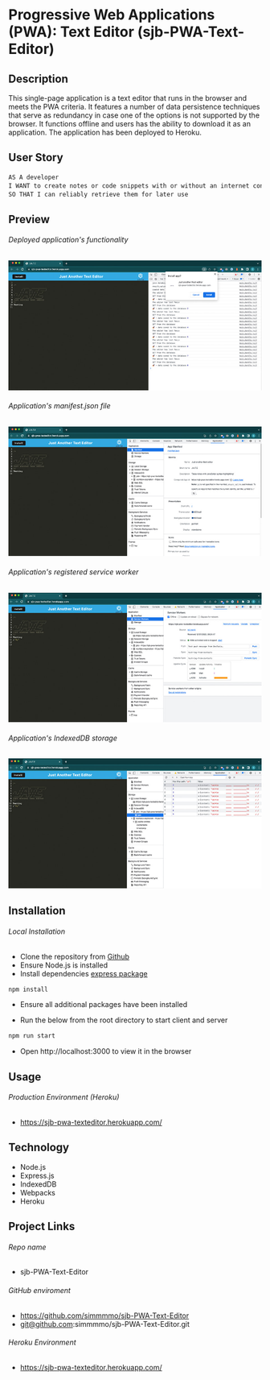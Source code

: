 # Progressive Web Applications (PWA): Text Editor (sjb-PWA-Text-Editor)

## Description

This single-page application is a text editor that runs in the browser and meets the PWA criteria. It features a number of data persistence techniques that serve as redundancy in case one of the options is not supported by the browser. It functions offline and users has the ability to download it as an application.
The application has been deployed to Heroku.

## User Story

```md
AS A developer
I WANT to create notes or code snippets with or without an internet connection
SO THAT I can reliably retrieve them for later use
```

## Preview

###### Deployed application's functionality

![exampleOfDeployedApp](./assets/DeployedApp.jpg)

###### Application's manifest.json file

![exampleOfDeployedAppManifestFile](./assets/DeployedAppManifestFile.jpg)

###### Application's registered service worker

![exampleOfDeployedAppRegisteredServiceWorker](./assets/RegisteredServiceWorker.jpg)

###### Application's IndexedDB storage

![exampleOfDeployedAppIndexedDBstorage](./assets/DeployedAppIndexedDBstorage.jpg)

## Installation

###### Local Installation

- Clone the repository from [Github](git@github.com:simmmmo/sjb-PWA-Text-Editor.git)
- Ensure Node.js is installed
- Install dependencies
  [express package](https://www.npmjs.com/package/express)

```bash
npm install
```

- Ensure all additional packages have been installed

- Run the below from the root directory to start client and server

```bash
npm run start
```

- Open http://localhost:3000 to view it in the browser

## Usage

###### Production Environment (Heroku)

- https://sjb-pwa-texteditor.herokuapp.com/

## Technology

- Node.js
- Express.js
- IndexedDB
- Webpacks
- Heroku

## Project Links

###### Repo name

- sjb-PWA-Text-Editor

###### GitHub enviroment

- https://github.com/simmmmo/sjb-PWA-Text-Editor
- git@github.com:simmmmo/sjb-PWA-Text-Editor.git

###### Heroku Environment

- https://sjb-pwa-texteditor.herokuapp.com/
